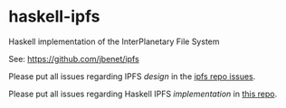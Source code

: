 haskell-ipfs
============

Haskell implementation of the InterPlanetary File System

See: https://github.com/jbenet/ipfs

Please put all issues regarding IPFS _design_ in the
[ipfs repo issues](https://github.com/jbenet/ipfs/issues).

Please put all issues regarding Haskell IPFS _implementation_ in [this repo](https://github.com/cleichner/haskell-ipfs/issues).
